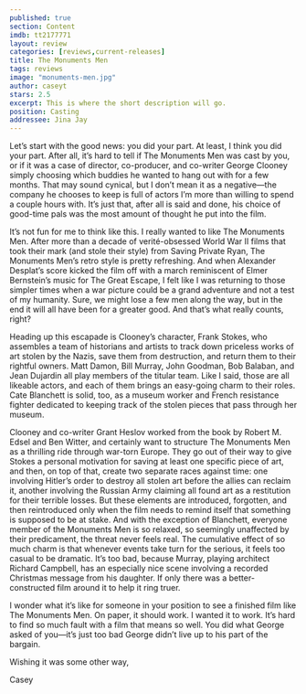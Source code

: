 ```yaml
---
published: true
section: Content
imdb: tt2177771
layout: review
categories: [reviews,current-releases]
title: The Monuments Men
tags: reviews
image: "monuments-men.jpg"
author: caseyt
stars: 2.5
excerpt: This is where the short description will go.
position: Casting
addressee: Jina Jay
---
```


Let’s start with the good news: you did your part. At least, I think you did your part. After all, it’s hard to tell if The Monuments Men was cast by you, or if it was a case of director, co-producer, and co-writer George Clooney simply choosing which buddies he wanted to hang out with for a few months. That may sound cynical, but I don’t mean it as a negative—the company he chooses to keep is full of actors I’m more than willing to spend a couple hours with. It’s just that, after all is said and done, his choice of good-time pals was the most amount of thought he put into the film.

It’s not fun for me to think like this. I really wanted to like The Monuments Men. After more than a decade of verité-obsessed World War II films that took their mark (and stole their style) from Saving Private Ryan, The Monuments Men’s retro style is pretty refreshing. And when Alexander Desplat’s score kicked the film off with a march reminiscent of Elmer Bernstein’s music for The Great Escape, I felt like I was returning to those simpler times when a war picture could be a grand adventure and not a test of my humanity. Sure, we might lose a few men along the way, but in the end it will all have been for a greater good. And that’s what really counts, right?

Heading up this escapade is Clooney’s character, Frank Stokes, who assembles a team of historians and artists to track down priceless works of art stolen by the Nazis, save them from destruction, and return them to their rightful owners. Matt Damon, Bill Murray, John Goodman, Bob Balaban, and Jean Dujardin all play members of the titular team. Like I said, those are all likeable actors, and each of them brings an easy-going charm to their roles. Cate Blanchett is solid, too, as a museum worker and French resistance fighter dedicated to keeping track of the stolen pieces that pass through her museum. 

Clooney and co-writer Grant Heslov worked from the book by Robert M. Edsel and Ben Witter,  and certainly want to structure The Monuments Men as a thrilling ride through war-torn Europe. They go out of their way to give Stokes a personal motivation for saving at least one specific piece of art, and then, on top of that, create two separate races against time: one involving Hitler’s order to destroy all stolen art before the allies can reclaim it, another involving the Russian Army claiming all found art as a restitution for their terrible losses. But these elements are introduced, forgotten, and then reintroduced only when the film needs to remind itself that something is supposed to be at stake. And with the exception of Blanchett, everyone member of the Monuments Men is so relaxed, so seemingly unaffected by their predicament, the threat never feels real. The cumulative effect of so much charm is that whenever events take turn for the serious, it feels too casual to be dramatic. It’s too bad, because Murray, playing architect Richard Campbell, has an especially nice scene involving a recorded Christmas message from his daughter. If only there was a better-constructed film around it to help it ring truer.

I wonder what it’s like for someone in your position to see a finished film like The Monuments Men. On paper, it should work. I wanted it to work. It’s hard to find so much fault with a film that means so well. You did what George asked of you—it’s just too bad George didn’t live up to his part of the bargain.

Wishing it was some other way,

Casey